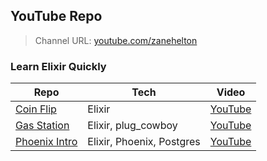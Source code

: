 ## YouTube Repo

> Channel URL: [youtube.com/zanehelton](https://youtube.com/zanehelton)

### Learn Elixir Quickly

| Repo | Tech | Video |
|---|---|---|
| [Coin Flip](https://github.com/ZaneH-YT/coin_flip) | Elixir | [YouTube](https://www.youtube.com/watch?v=Vz7qH_dJQC0) |
| [Gas Station](https://github.com/ZaneH-YT/gas_station) | Elixir, plug_cowboy | [YouTube](https://www.youtube.com/watch?v=qBooLXNrOZM) |
| [Phoenix Intro](https://github.com/ZaneH-YT/job_board/tree/pt-003) | Elixir, Phoenix, Postgres | [YouTube](https://youtu.be/Tebd91962ys) |
